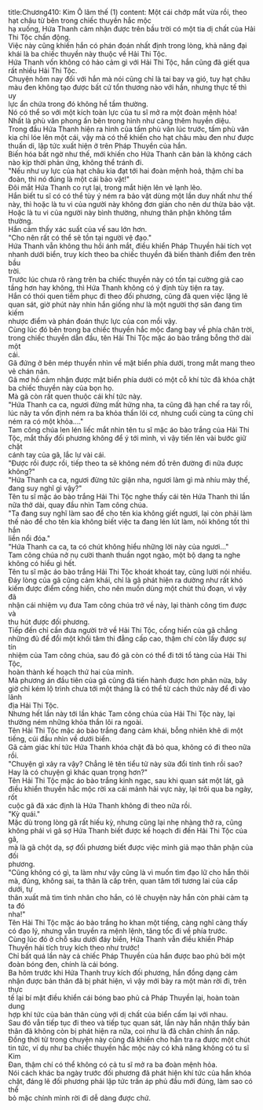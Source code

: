 title:Chương410: Kim Ô lâm thế (1)
content:
Một cái chớp mắt vừa rồi, theo hạt châu từ bên trong chiếc thuyền hắc mộc<br>hạ xuống, Hứa Thanh cảm nhận được trên bầu trời có một tia dị chất của Hải<br>Thi Tộc chấn động.<br>Việc này cũng khiến hắn có phán đoán nhất định trong lòng, khả năng đại<br>khái là ba chiếc thuyền này thuộc về Hải Thi Tộc.<br>Hứa Thanh vốn không có hảo cảm gì với Hải Thi Tộc, hắn cũng đã giết qua<br>rất nhiều Hải Thi Tộc.<br>Chuyện hôm nay đối với hắn mà nói cũng chỉ là tai bay vạ gió, tuy hạt châu<br>màu đen không tạo được bất cứ tổn thương nào với hắn, nhưng thực tế thì uy<br>lực ẩn chứa trong đó không hề tầm thường.<br>Nó có thể so với một kích toàn lực của tu sĩ mở ra một đoàn mệnh hỏa!<br>Nhất là phù văn phong ấn bên trong hình như càng thêm huyền diệu.<br>Trong đầu Hứa Thanh hiện ra hình của tấm phù văn lúc trước, tấm phù văn<br>kia chỉ lóe lên một cái, vậy mà có thể khiến cho hạt châu màu đen như được<br>thuấn di, lập tức xuất hiện ở trên Pháp Thuyền của hắn.<br>Biến hóa bất ngờ như thế, mới khiến cho Hứa Thanh căn bản là không cách<br>nào kịp thời phản ứng, không thể tránh đi.<br>"Nếu như uy lực của hạt châu kia đạt tới hai đoàn mệnh hoả, thậm chí ba<br>đoàn, thì nó đúng là một cái bảo vật!"<br>Đôi mắt Hứa Thanh co rụt lại, trong mắt hiện lên vẻ lạnh lẽo.<br>Hắn biết tu sĩ có có thể tùy ý ném ra bảo vật dùng một lần duy nhất như thế<br>này, thì hoặc là tu vi của người này không đơn giản cho nên dư thừa bảo vật.<br>Hoặc là tu vi của người này bình thường, nhưng thân phận không tầm<br>thường.<br>Hắn cảm thấy xác suất của vế sau lớn hơn.<br>"Cho nên rất có thể sẽ tồn tại người vệ đạo."<br>Hứa Thanh vẫn không thu hồi ánh mắt, điều khiển Pháp Thuyền hải tích vọt<br>nhanh dưới biển, truy kích theo ba chiếc thuyền đã biến thành điểm đen trên bầu<br>trời.<br>Trước lúc chưa rõ ràng trên ba chiếc thuyền này có tồn tại cường giả cao<br>tầng hơn hay không, thì Hứa Thanh không có ý định tùy tiện ra tay.<br>Hắn có thói quen tiềm phục đi theo đối phương, cũng đã quen việc lặng lẽ<br>quan sát, giờ phút này nhìn hắn giống như là một người thợ săn đang tìm kiếm<br>nhược điểm và phán đoán thực lực của con mồi vậy.<br>Cùng lúc đó bên trong ba chiếc thuyền hắc mộc đang bay về phía chân trời,<br>trong chiếc thuyền dẫn đầu, tên Hải Thi Tộc mặc áo bào trắng bỗng thở dài một<br>cái.<br>Gã đứng ở bên mép thuyền nhìn về mặt biển phía dưới, trong mắt mang theo<br>vẻ chán nản.<br>Gã mơ hồ cảm nhận được mặt biển phía dưới có một cỗ khí tức đã khóa chặt<br>ba chiếc thuyền này của bọn họ.<br>Mà gã còn rất quen thuộc cái khí tức này.<br>"Hứa Thanh ca ca, ngươi đừng mất hứng nha, ta cũng đã hạn chế ra tay rồi,<br>lúc nãy ta vốn định ném ra ba khỏa thần lôi cơ, nhưng cuối cùng ta cũng chỉ<br>ném ra có một khỏa...."<br>Tam công chúa len lén liếc mắt nhìn tên tu sĩ mặc áo bào trắng của Hải Thi<br>Tộc, mắt thấy đối phương không để ý tới mình, vì vậy tiến lên vài bước giữ chặt<br>cánh tay của gã, lắc lư vài cái.<br>"Được rồi được rồi, tiếp theo ta sẽ không ném đồ trên đường đi nữa được<br>không?"<br>"Hứa Thanh ca ca, ngươi đừng tức giận nha, ngươi làm gì mà nhíu mày thế,<br>đang suy nghĩ gì vậy?"<br>Tên tu sĩ mặc áo bào trắng Hải Thi Tộc nghe thấy cái tên Hứa Thanh thì lần<br>nữa thở dài, quay đầu nhìn Tam công chúa.<br>"Ta đang suy nghĩ làm sao để cho tên kia không giết ngươi, lại còn phải làm<br>thế nào để cho tên kia không biết việc ta đang lén lút làm, nói không tốt thì hắn<br>liền nổi đóa."<br>"Hứa Thanh ca ca, ta có chút không hiểu những lời này của ngươi..."<br>Tam công chúa nở nụ cười thanh thuần ngọt ngào, một bộ dạng ta nghe<br>không có hiểu gì hết.<br>Tên tu sĩ mặc áo bào trắng Hải Thi Tộc khoát khoát tay, cũng lười nói nhiều.<br>Đáy lòng của gã cũng cảm khái, chỉ là gã phát hiện ra dường như rất khó<br>kiếm được điểm cống hiến, cho nên muốn dùng một chút thủ đoạn, vì vậy đã<br>nhận cái nhiệm vụ đưa Tam công chúa trở về này, lại thành công tìm được và<br>thu hút được đối phương.<br>Tiếp đến chỉ cần đưa người trở về Hải Thi Tộc, cống hiến của gã chẳng<br>những đủ để đổi một khối tâm thi đẳng cấp cao, thậm chí còn lấy được sự tín<br>nhiệm của Tam công chúa, sau đó gã còn có thể đi tới tổ tàng của Hải Thi Tộc,<br>hoàn thành kế hoạch thứ hai của mình.<br>Mà phương án đầu tiên của gã cũng đã tiến hành được hơn phân nửa, bây<br>giờ chỉ kém lộ trình chưa tới một tháng là có thể từ cách thức này để đi vào lãnh<br>địa Hải Thi Tộc.<br>Nhưng hết lần này tới lần khác Tam công chúa của Hải Thi Tộc này, lại<br>thường ném những khỏa thần lôi ra ngoài.<br>Tên Hải Thi Tộc mặc áo bào trắng đang cảm khái, bỗng nhiên khẽ di một<br>tiếng, cúi đầu nhìn về dưới biển.<br>Gã cảm giác khí tức Hứa Thanh khóa chặt đã bỏ qua, không có đi theo nữa<br>rồi.<br>"Chuyện gì xảy ra vậy? Chẳng lẽ tên tiểu tử này sửa đổi tính tình rồi sao?<br>Hay là có chuyện gì khác quan trọng hơn?"<br>Tên Hải Thi Tộc mặc áo bào trắng kinh ngạc, sau khi quan sát một lát, gã<br>điều khiển thuyền hắc mộc rời xa cái mảnh hải vực này, lại trôi qua ba ngày, rốt<br>cuộc gã đã xác định là Hứa Thanh không đi theo nữa rồi.<br>"Kỳ quái."<br>Mặc dù trong lòng gã rất hiếu kỳ, nhưng cũng lại nhẹ nhàng thở ra, cũng<br>không phải vì gã sợ Hứa Thanh biết được kế hoạch đi đến Hải Thi Tộc của gã,<br>mà là gã chột dạ, sợ đối phương biết được việc mình giả mạo thân phận của đối<br>phương.<br>"Cũng không có gì, ta làm như vậy cũng là vì muốn tìm đạo lữ cho hắn thôi<br>mà, đúng, không sai, ta thân là cấp trên, quan tâm tới tương lai của cấp dưới, tự<br>thân xuất mã tìm tình nhân cho hắn, có lẽ chuyện này hắn còn phải cảm tạ ta đó<br>nha!"<br>Tên Hải Thi Tộc mặc áo bào trắng ho khan một tiếng, càng nghĩ càng thấy<br>có đạo lý, nhưng vẫn truyền ra mệnh lệnh, tăng tốc đi về phía trước.<br>Cùng lúc đó ở chỗ sâu dưới đáy biển, Hứa Thanh vẫn điều khiển Pháp<br>Thuyền hải tích truy kích theo như trước!<br>Chỉ bất quá lần này cả chiếc Pháp Thuyền của hắn được bao phủ bởi một<br>đoàn bóng đen, chính là cái bóng.<br>Ba hôm trước khi Hứa Thanh truy kích đối phương, hắn đồng dạng cảm<br>nhận được bản thân đã bị phát hiện, vì vậy mới bày ra một màn rời đi, trên thực<br>tế lại bí mật điều khiển cái bóng bao phủ cả Pháp Thuyền lại, hoàn toàn dung<br>hợp khí tức của bản thân cùng với dị chất của biển cấm lại với nhau.<br>Sau đó vẫn tiếp tục đi theo và tiếp tục quan sát, lần này hắn nhận thấy bản<br>thân đã không còn bị phát hiện ra nữa, coi như là đã chân chính ẩn nấp.<br>Đồng thời từ trong chuyện này cũng đã khiến cho hắn tra ra được một chút<br>tin tức, ví dụ như ba chiếc thuyền hắc mộc này có khả năng không có tu sĩ Kim<br>Đan, thậm chí có thể không có cả tu sĩ mở ra ba đoàn mệnh hỏa.<br>Nói cách khác ba ngày trước đối phương đã phát hiện khí tức của hắn khóa<br>chặt, đáng lẽ đối phương phải lập tức trấn áp phủ đầu mới đúng, làm sao có thể<br>bỏ mặc chính mình rời đi dễ dàng được chứ.
